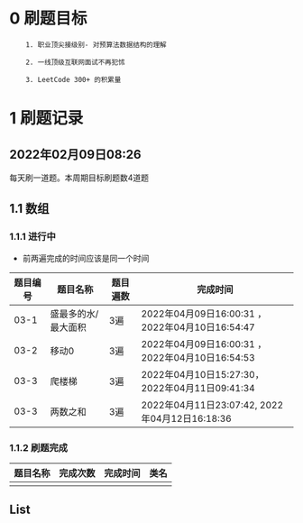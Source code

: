 # 0 刷题目标

        1. 职业顶尖接级别- 对预算法数据结构的理解

        2. 一线顶级互联网面试不再犯怵
    
        3. LeetCode 300+ 的积累量

# 1 刷题记录

2022年02月09日08:26
--------------
每天刷一道题。本周期目标刷题数4道题

## 1.1 数组

### 1.1.1 进行中

- 前两遍完成的时间应该是同一个时间

| 题目编号 | 题目名称       | 题目遍数 | 完成时间                                     |
|------|------------|------|------------------------------------------|
|03-1 | 盛最多的水/最大面积 | 3遍   | 2022年04月09日16:00:31 ，2022年04月10日16:54:47 |
|03-2 | 移动0        | 3遍   | 2022年04月09日16:00:31 ，2022年04月10日16:54:53 |
|03-3 | 爬楼梯        | 3遍   | 2022年04月10日15:27:30， 2022年04月11日09:41:34 |
|03-3 | 两数之和       | 3遍   | 2022年04月11日23:07:42, 2022年04月12日16:18:36 |

### 1.1.2 刷题完成

| 题目名称    | 完成次数 | 完成时间             | 类名     |
|---------|------|------------------|--------|
|     |    |  |  |

## List



